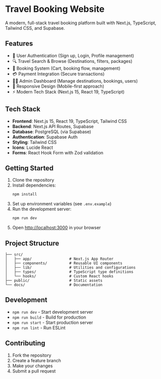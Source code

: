 # Travel Booking Website

A modern, full-stack travel booking platform built with Next.js, TypeScript, Tailwind CSS, and Supabase.

## Features

- 🔐 User Authentication (Sign up, Login, Profile management)
- 🔍 Travel Search & Browse (Destinations, filters, packages)
- 📅 Booking System (Cart, booking flow, management)
- 💳 Payment Integration (Secure transactions)
- 👨‍💼 Admin Dashboard (Manage destinations, bookings, users)
- 📱 Responsive Design (Mobile-first approach)
- ⚡ Modern Tech Stack (Next.js 15, React 19, TypeScript)

## Tech Stack

- **Frontend**: Next.js 15, React 19, TypeScript, Tailwind CSS
- **Backend**: Next.js API Routes, Supabase
- **Database**: PostgreSQL (via Supabase)
- **Authentication**: Supabase Auth
- **Styling**: Tailwind CSS
- **Icons**: Lucide React
- **Forms**: React Hook Form with Zod validation

## Getting Started

1. Clone the repository
2. Install dependencies:
   ```bash
   npm install
   ```
3. Set up environment variables (see `.env.example`)
4. Run the development server:
   ```bash
   npm run dev
   ```
5. Open [http://localhost:3000](http://localhost:3000) in your browser

## Project Structure

```
├── src/
│   ├── app/                 # Next.js App Router
│   ├── components/          # Reusable UI components
│   ├── lib/                 # Utilities and configurations
│   ├── types/               # TypeScript type definitions
│   └── hooks/               # Custom React hooks
├── public/                  # Static assets
└── docs/                    # Documentation
```

## Development

- `npm run dev` - Start development server
- `npm run build` - Build for production
- `npm run start` - Start production server
- `npm run lint` - Run ESLint

## Contributing

1. Fork the repository
2. Create a feature branch
3. Make your changes
4. Submit a pull request
